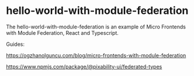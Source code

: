 # hello-world-with-module-federation
The hello-world-with-module-federation is an example of Micro Frontends with Module Federation, React and Typescript.

Guides: 

https://ogzhanolguncu.com/blog/micro-frontends-with-module-federation

https://www.npmjs.com/package/@pixability-ui/federated-types

